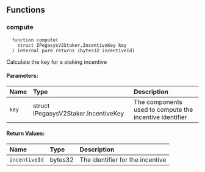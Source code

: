 ## Functions

### compute

```solidity
  function compute(
    struct IPegasysV2Staker.IncentiveKey key
  ) internal pure returns (bytes32 incentiveId)
```

Calculate the key for a staking incentive

#### Parameters:

| Name  | Type                                 | Description                                             |
| :---- | :----------------------------------- | :------------------------------------------------------ |
| `key` | struct IPegasysV2Staker.IncentiveKey | The components used to compute the incentive identifier |

#### Return Values:

| Name          | Type    | Description                      |
| :------------ | :------ | :------------------------------- |
| `incentiveId` | bytes32 | The identifier for the incentive |
